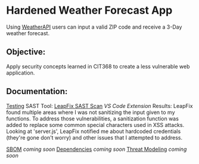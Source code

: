 # Hardened Weather Forecast App
Using [WeatherAPI](https://www.weatherapi.com/) users can input a valid ZIP code and receive a 3-Day weather forecast. 

## Objective:
Apply security concepts learned in CIT368 to create a less vulnerable web application. 

## Documentation:
<ins>Testing</ins>
SAST Tool: [LeapFix SAST Scan](https://marketplace.visualstudio.com/items?itemName=FernandoMengali.leapfix-sast-scan&ssr=false#overview) _VS Code Extension_
Results:
LeapFix found multiple areas where I was not sanitizing the input given to my functions. To address those vulnerabilities, a sanitization function was added to replace some common special characters used in XSS attacks. Looking at 'server.js', LeapFix notified me about hardcoded credentials (they're gone don't worry) and other issues that I attempted to address.

<ins>SBOM</ins> _coming soon_
<ins>Dependencies</ins> _coming soon_
<ins>Threat Modeling</ins> _coming soon_

